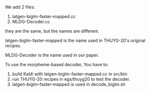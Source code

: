 We add 2 files:
1. latgen-biglm-faster-mapped.cc
2. MLDG-Decoder.cc

they are the same, but the names are different.

latgen-biglm-faster-mapped is the name used in THUYG-20's original recipes.

MLDG-Decoder is the name used in our paper.

To use the morpheme-based decoder, You have to:
1) build Kaldi with latgen-biglm-faster-mapped.cc in src/bin
2) run THUYG-20 recipes in egs/thuyg20 to test the decoder.
3) latgen-biglm-faster-mapped is used in decode_biglm.sh
